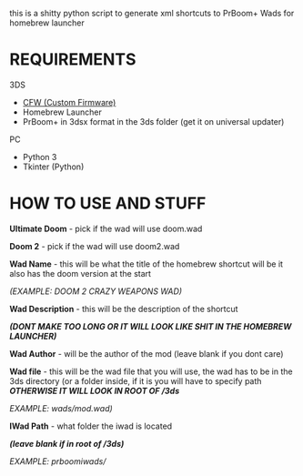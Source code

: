 this is a shitty python script to generate xml shortcuts to PrBoom+ Wads for homebrew launcher

# REQUIREMENTS
3DS
- [CFW (Custom Firmware)](https://3ds.hacks.guide/)
- Homebrew Launcher
- PrBoom+ in 3dsx format in the 3ds folder (get it on universal updater)

PC
- Python 3
- Tkinter (Python)

# HOW TO USE AND STUFF

**Ultimate Doom** - pick if the wad will use doom.wad

**Doom 2** - pick if the wad will use doom2.wad

**Wad Name** - this will be what the title of the homebrew shortcut will be
it also has the doom version at the start

_(EXAMPLE: DOOM 2 CRAZY WEAPONS WAD)_

**Wad Description** - this will be the description of the shortcut

**_(DONT MAKE TOO LONG OR IT WILL LOOK LIKE SHIT IN THE HOMEBREW LAUNCHER)_**

**Wad Author** - will be the author of the mod (leave blank if you dont care)

**Wad file** - this will be the wad file that you will use, the wad has to be in the 3ds directory (or a folder inside, if it is you will have to specify path **_OTHERWISE IT WILL LOOK IN ROOT OF /3ds_**

_EXAMPLE: wads/mod.wad)_

**IWad Path** - what folder the iwad is located

**_(leave blank if in root of /3ds)_**

*EXAMPLE: prboomiwads/*
